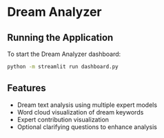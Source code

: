 # Dream Analyzer

## Running the Application

To start the Dream Analyzer dashboard:

```bash
python -m streamlit run dashboard.py
```

## Features

- Dream text analysis using multiple expert models
- Word cloud visualization of dream keywords
- Expert contribution visualization
- Optional clarifying questions to enhance analysis